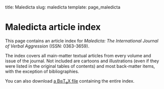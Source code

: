 title: Maledicta
slug: maledicta
template: page_maledicta

# Maledicta article index

This page contains an article index for _Maledicta: The International
Journal of Verbal Aggression_ (ISSN: 0363-3659).

The index covers all main-matter textual articles from every volume
and issue of the journal.  Not included are cartoons and illustrations
(even if they were listed in the original tables of contents) and most
back-matter items, with the exception of bibliographies.

You can also download <a href="maledicta.bib" title="Maledicta article index">a B<span style='font-variant:small-caps;'>ib</span><span class='tex'>T<sub>e</sub>X</span> file</a> containing the entire index.
